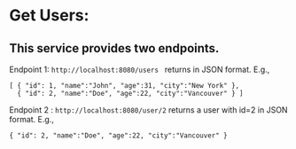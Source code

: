 # Get Users:

## This service provides two endpoints. 


Endpoint 1: ```http://localhost:8080/users ``` returns in JSON format. E.g., 
```
[ { "id": 1, "name":"John", "age":31, "city":"New York" }, 
  { "id": 2, "name":"Doe", "age":22, "city":"Vancouver" } ]
```

Endpoint 2 : ```http://localhost:8080/user/2``` returns a user with id=2 in JSON format. E.g., 
```
{ "id": 2, "name":"Doe", "age":22, "city":"Vancouver" }
```
